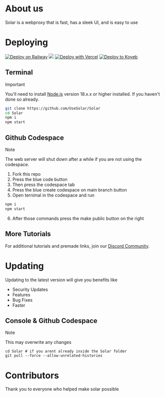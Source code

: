 # About us

Solar is a webproxy that is fast, has a sleek UI, and is easy to use

# Deploying

[![Deploy on Railway](https://binbashbanana.github.io/deploy-buttons/buttons/remade/railway.svg)](https://railway.app/template/h7StcI?referralCode=u82tqg)
<a href="https://render.com/deploy?repo=https://github.com/usesolar/solar">
<img src="https://raw.githubusercontent.com/BinBashBanana/deploy-buttons/main/buttons/remade/render.svg"></img></a>
[![Deploy with Vercel](https://binbashbanana.github.io/deploy-buttons/buttons/remade/vercel.svg)](https://vercel.com/new/clone?repositoryurl=https://github.com/usesolar/solar)
[![Deploy to Koyeb](https://binbashbanana.github.io/deploy-buttons/buttons/remade/koyeb.svg)](https://app.koyeb.com/deploy?type=git&repository=github.com/usesolar/solar)

## Terminal

> [!IMPORTANT]
> You'll need to install [Node.js](https://nodejs.org/en/download/prebuilt-installer) version 18.x.x or higher installed. If you haven't done so already.

```bash
git clone https://github.com/UseSolar/Solar
cd Solar
npm i
npm start
```

## Github Codespace

> [!NOTE]
> The web server will shut down after a while if you are not using the codespace.

1. Fork this repo
2. Press the blue code button
3. Then press the codespace tab
4. Press the blue create codespace on main branch button
5. Open ternimal in the codespace and run

```bash
npm i
npm start
```

6. After those commands press the make public button on the right

## More Tutorials

For additional tutorials and premade links, join our [Discord Community](https://dsc.gg/usesolar).

# Updating

Updating to the latest version will give you benefits like

- Security Updates
- Features
- Bug Fixes
- Faster

## Console & Github Codespace

> [!NOTE]
> This may overwrite any changes

```
cd Solar # if you arent already inside the Solar folder
git pull --force --allow-unrelated-histories
```

# Contributors

Thank you to everyone who helped make solar possible
